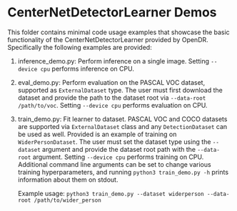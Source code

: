 # CenterNetDetectorLearner Demos

This folder contains minimal code usage examples that showcase the basic functionality of the CenterNetDetectorLearner 
provided by OpenDR. Specifically the following examples are provided:
1. inference_demo.py: Perform inference on a single image. Setting `--device cpu` performs inference on CPU.
   
2. eval_demo.py: Perform evaluation on the PASCAL VOC dataset, supported as `ExternalDataset` type. The user must first 
   download the dataset and provide the path to the dataset root via `--data-root /path/to/voc`. 
   Setting `--device cpu` performs evaluation on CPU. 
   
3. train_demo.py: Fit learner to dataset. PASCAL VOC and COCO datasets are supported via `ExternalDataset` class and any 
   `DetectionDataset` can be used as well. Provided is an example of training on `WiderPersonDataset`. The user must set the 
   dataset type using the `--dataset` argument and provide the dataset root path with the `--data-root` argument. 
   Setting `--device cpu` performs training on CPU. Additional command line arguments can be set to change various training 
   hyperparameters, and running `python3 train_demo.py -h` prints information about them on stdout.
   
    Example usage:
   `python3 train_demo.py --dataset widerperson --data-root /path/to/wider_person`